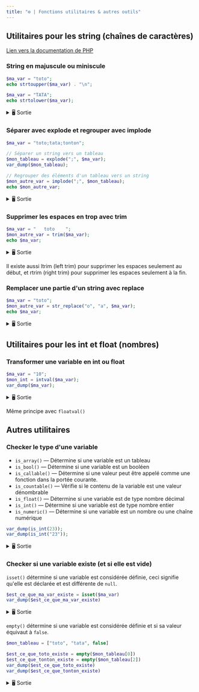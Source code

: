 ```yaml
---
title: "⚙️ | Fonctions utilitaires & autres outils"
---
```


## Utilitaires pour les string (chaînes de caractères)

[Lien vers la documentation de PHP](https://www.php.net/manual/fr/ref.strings.php)

### String en majuscule ou miniscule

```php
$ma_var = "toto";
echo strtoupper($ma_var) . "\n";

$ma_var = "TATA";
echo strtolower($ma_var);
```

<details>
    <summary>🖥️ Sortie</summary>
```
TOTO
tata
```
</details>

### Séparer avec explode et regrouper avec implode

```php
$ma_var = "toto;tata;tonton";

// Séparer un string vers un tableau
$mon_tableau = explode(";", $ma_var);
var_dump($mon_tableau);

// Regrouper des éléments d'un tableau vers un string
$mon_autre_var = implode(";", $mon_tableau);
echo $mon_autre_var;
```

<details>
    <summary>🖥️ Sortie</summary>
```
["toto", "tata", "tonton"]
toto;tata;tonton
```
</details>

### Supprimer les espaces en trop avec trim

```php
$ma_var = "   toto    ";
$mon_autre_var = trim($ma_var);
echo $ma_var;
```

<details>
    <summary>🖥️ Sortie</summary>
```
toto
```
</details>

Il existe aussi ltrim (left trim) pour supprimer les espaces seulement au début, et rtrim (right trim) pour supprimer les espaces seulement à la fin.

### Remplacer une partie d'un string avec replace

```php
$ma_var = "toto";
$mon_autre_var = str_replace("o", "a", $ma_var);
echo $ma_var;
```

<details>
    <summary>🖥️ Sortie</summary>
```
tata
```
</details>

## Utilitaires pour les int et float (nombres)

### Transformer une variable en int ou float

```php
$ma_var = "10";
$mon_int = intval($ma_var);
var_dump($ma_var);
```

<details>
    <summary>🖥️ Sortie</summary>
```
int(10)
```
</details>

Même principe avec `floatval()`

## Autres utilitaires

### Checker le type d'une variable

- `is_array()` — Détermine si une variable est un tableau
- `is_bool()` — Détermine si une variable est un booléen
- `is_callable()` — Détermine si une valeur peut être appelé comme une fonction dans la portée courante.
- `is_countable()` — Vérifie si le contenu de la variable est une valeur dénombrable
- `is_float()` — Détermine si une variable est de type nombre décimal
- `is_int()` — Détermine si une variable est de type nombre entier
- `is_numeric()` — Détermine si une variable est un nombre ou une chaîne numérique

```php
var_dump(is_int(23));
var_dump(is_int("23"));
```

<details>
    <summary>🖥️ Sortie</summary>
```
bool(true)
bool(false)
```
</details>

### Checker si une variable existe (et si elle est vide)

`isset()` détermine si une variable est considérée définie, ceci signifie qu'elle est déclarée et est différente de `null`.

```php
$est_ce_que_ma_var_existe = isset($ma_var)
var_dump($est_ce_que_ma_var_existe)
```

<details>
    <summary>🖥️ Sortie</summary>
```
bool(false)
```
</details>

`empty()` détermine si une variable est considérée définie et si sa valeur équivaut à `false`.

```php
$mon_tableau = ["toto", "tata", false]

$est_ce_que_toto_existe = empty($mon_tableau[0])
$est_ce_que_tonton_existe = empty($mon_tableau[2])
var_dump($est_ce_que_toto_existe)
var_dump($est_ce_que_tonton_existe)
```

<details>
    <summary>🖥️ Sortie</summary>
```
bool(false)
bool(true)
```
</details>